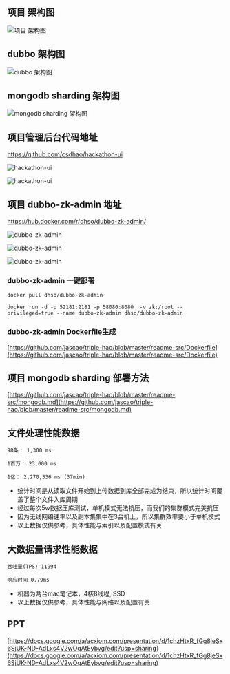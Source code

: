 ## 项目 架构图
![项目 架构图](https://github.com/jascao/triple-hao/blob/master/readme-src/1351514861872_.pic.jpg?raw=true)

## dubbo 架构图
![dubbo 架构图](https://github.com/jascao/triple-hao/blob/master/readme-src/1331514861855_.pic.jpg?raw=true)

## mongodb sharding 架构图
![mongodb sharding 架构图](https://github.com/jascao/triple-hao/blob/master/readme-src/1301514861787_.pic.jpg?raw=true)

## 项目管理后台代码地址
https://github.com/csdhao/hackathon-ui

![hackathon-ui](https://github.com/jascao/triple-hao/blob/master/readme-src/ui_01.png?raw=true)

![hackathon-ui](https://github.com/jascao/triple-hao/blob/master/readme-src/ui_02.png?raw=true)

## 项目 dubbo-zk-admin 地址
https://hub.docker.com/r/dhso/dubbo-zk-admin/

![dubbo-zk-admin](https://github.com/jascao/triple-hao/blob/master/readme-src/WechatIMG169.jpeg?raw=true)

![dubbo-zk-admin](https://github.com/jascao/triple-hao/blob/master/readme-src/WechatIMG170.jpeg?raw=true)

![dubbo-zk-admin](https://github.com/jascao/triple-hao/blob/master/readme-src/WechatIMG171.jpeg?raw=true)

### dubbo-zk-admin 一键部署
```
docker pull dhso/dubbo-zk-admin

docker run -d -p 52181:2181 -p 58080:8080  -v zk:/root --privileged=true --name dubbo-zk-admin dhso/dubbo-zk-admin

```

### dubbo-zk-admin Dockerfile生成
[https://github.com/jascao/triple-hao/blob/master/readme-src/Dockerfile](https://github.com/jascao/triple-hao/blob/master/readme-src/Dockerfile)

## 项目 mongodb sharding 部署方法
[https://github.com/jascao/triple-hao/blob/master/readme-src/mongodb.md](https://github.com/jascao/triple-hao/blob/master/readme-src/mongodb.md)

## 文件处理性能数据

```
98条： 1,300 ms

1百万： 23,000 ms

1亿： 2,270,336 ms (37min)

```

* 统计时间是从读取文件开始到上传数据到库全部完成为结束，所以统计时间覆盖了整个文件入库周期
* 经过每次5w数据压库测试，单机模式无法抗压，而我们的集群模式完美抗压
* 因为无线网络速率以及副本集集中在3台机上，所以集群效率要小于单机模式
* 以上数据仅供参考，具体性能与索引以及配置模式有关

## 大数据量请求性能数据

```
吞吐量(TPS) 11994

响应时间 0.79ms

```

* 机器为两台mac笔记本，4核8线程, SSD
* 以上数据仅供参考，具体性能与网络以及配置有关

## PPT

[https://docs.google.com/a/acxiom.com/presentation/d/1chzHtxR_fGg8jeSx6SjUK-ND-AdLxs4V2wOqAtEybvg/edit?usp=sharing](https://docs.google.com/a/acxiom.com/presentation/d/1chzHtxR_fGg8jeSx6SjUK-ND-AdLxs4V2wOqAtEybvg/edit?usp=sharing)


